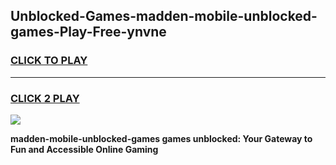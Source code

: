 
## Unblocked-Games-madden-mobile-unblocked-games-Play-Free-ynvne
<h3>
<a href="https://premium76.site?title=madden-mobile-unblocked-games&ref=18A">CLICK TO PLAY</a></h3>
<hr>

<h3>
<a href="https://premium76.site?title=madden-mobile-unblocked-games&ref=18A">CLICK 2 PLAY</a>
  
</h3>

<a href="https://premium76.site?title=madden-mobile-unblocked-games&ref=18A"><img src="https://clearcache.store/games.png"></a>


**madden-mobile-unblocked-games games unblocked: Your Gateway to Fun and Accessible Online Gaming**
